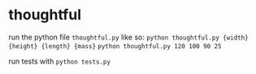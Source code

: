 # thoughtful

run the python file `thoughtful.py` like so:
`python thoughtful.py {width} {height} {length} {mass}`
`python thoughtful.py 120 100 90 25`


run tests with `python tests.py`

